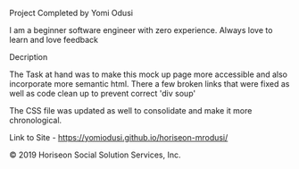 Project Completed by Yomi Odusi

I am a beginner software engineer with zero experience. Always love to learn and love feedback

Decription

The Task at hand was to make this mock up page more accessible and also incorporate more semantic html. There a few broken links that were fixed as well as code clean up to prevent correct 'div soup'

The CSS file was updated as well to consolidate and make it more chronological.

Link to Site - https://yomiodusi.github.io/horiseon-mrodusi/

&copy; 2019 Horiseon Social Solution Services, Inc.

